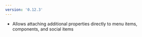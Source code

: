 ```yaml
---
version: '0.12.3'
---
```


- Allows attaching additional properties directly to menu items, components, and social items
